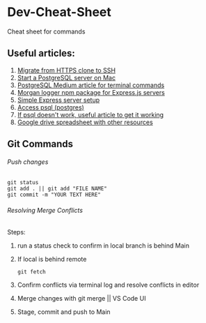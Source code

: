 # Dev-Cheat-Sheet

Cheat sheet for commands

## Useful articles:

1. [Migrate from HTTPS clone to SSH](https://stackoverflow.com/questions/57230972/how-to-migrate-from-https-to-ssh-github)
2. [Start a PostgreSQL server on Mac](https://dataschool.com/learn-sql/how-to-start-a-postgresql-server-on-mac-os-x/)
3. [PostgreSQL Medium article for terminal commands](https://medium.com/@xueyingli66/start-using-postgresql-with-terminal-on-mac-787ab643c817)
4. [Morgan logger npm package for Express.js servers](https://www.npmjs.com/package/morgan)
5. [Simple Express server setup](https://expressjs.com/en/starter/hello-world.html)
6. [Access psql (postgres)](https://medium.com/@xueyingli66/start-using-postgresql-with-terminal-on-mac-787ab643c817)
7. [If psql doesn't work, useful article to get it working](https://www.moncefbelyamani.com/how-to-upgrade-postgresql-with-homebrew/)
8. [Google drive spreadsheet with other resources](https://docs.google.com/spreadsheets/d/1PKOG4r-4C42YczxTimLOLDVIWHABtnm9JBEIpKqbsm4/edit#gid=0)

## Git Commands

###### Push changes

```
git status
git add . || git add "FILE NAME"
git commit -m "YOUR TEXT HERE"
```

###### Resolving Merge Conflicts

Steps:

1. run a status check to confirm in local branch is behind Main
2. If local is behind remote

   ```
   git fetch
   ```

3. Confirm conflicts via terminal log and resolve conflicts in editor
4. Merge changes with git merge || VS Code UI
5. Stage, commit and push to Main
